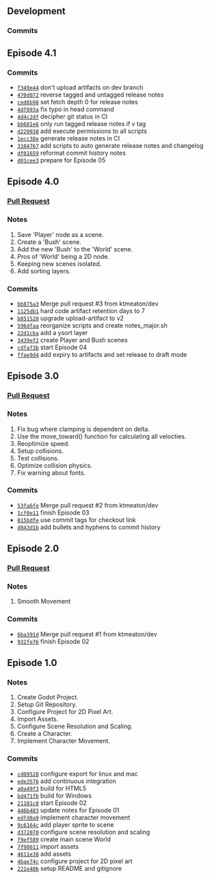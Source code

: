 ## Development

### Commits


## Episode 4.1

### Commits

* [```f349e44```](https://github.com/ktmeaton/ActionRPG/commit/f349e44) don't upload artifacts on dev branch
* [```470d072```](https://github.com/ktmeaton/ActionRPG/commit/470d072) reverse tagged and untagged release notes
* [```ced6b98```](https://github.com/ktmeaton/ActionRPG/commit/ced6b98) set fetch depth 0 for release notes
* [```4df093a```](https://github.com/ktmeaton/ActionRPG/commit/4df093a) fix typo in head command
* [```4d4c2df```](https://github.com/ktmeaton/ActionRPG/commit/4d4c2df) decipher git status in CI
* [```bb681e6```](https://github.com/ktmeaton/ActionRPG/commit/bb681e6) only run tagged release notes if v tag
* [```d220938```](https://github.com/ktmeaton/ActionRPG/commit/d220938) add execute permissions to all scripts
* [```1ecc38e```](https://github.com/ktmeaton/ActionRPG/commit/1ecc38e) generate release notes in CI
* [```3104767```](https://github.com/ktmeaton/ActionRPG/commit/3104767) add scripts to auto generate release notes and changelog
* [```df01659```](https://github.com/ktmeaton/ActionRPG/commit/df01659) reformat commit history notes
* [```d01cee3```](https://github.com/ktmeaton/ActionRPG/commit/d01cee3) prepare for Episode 05

## Episode 4.0

### [Pull Request](https://github.com/ktmeaton/ActionRPG/pull/3)

### Notes

1. Save 'Player' node as a scene.
1. Create a 'Bush' scene.
1. Add the new 'Bush' to the 'World' scene.
1. Pros of 'World' being a 2D node.
1. Keeping new scenes isolated.
1. Add sorting layers.

### Commits

* [```bb875a3```](https://github.com/ktmeaton/ActionRPG/commit/bb875a3) Merge pull request #3 from ktmeaton/dev
* [```1125db1```](https://github.com/ktmeaton/ActionRPG/commit/1125db1) hard code artifact retention days to 7
* [```b851520```](https://github.com/ktmeaton/ActionRPG/commit/b851520) upgrade upload-artifact to v2
* [```596dfaa```](https://github.com/ktmeaton/ActionRPG/commit/596dfaa) reorganize scripts and create notes_major.sh
* [```22d1cba```](https://github.com/ktmeaton/ActionRPG/commit/22d1cba) add a ysort layer
* [```3439ef2```](https://github.com/ktmeaton/ActionRPG/commit/3439ef2) create Player and Bush scenes
* [```cdfaf3b```](https://github.com/ktmeaton/ActionRPG/commit/cdfaf3b) start Episode 04
* [```ffae9d4```](https://github.com/ktmeaton/ActionRPG/commit/ffae9d4) add expiry to artifacts and set release to draft mode

## Episode 3.0

### [Pull Request](https://github.com/ktmeaton/ActionRPG/pull/2)

### Notes

1. Fix bug where clamping is dependent on delta.
2. Use the move_toward() function for calculating all velocties.
3. Reoptimize speed.
4. Setup collisions.
5. Test collisions.
6. Optimize collision physics.
7. Fix warning about fonts.

### Commits

* [```53fa6fe```](https://github.com/ktmeaton/ActionRPG/commit/53fa6fe) Merge pull request #2 from ktmeaton/dev
* [```1cf0e11```](https://github.com/ktmeaton/ActionRPG/commit/1cf0e11) finish Episode 03
* [```015bdfe```](https://github.com/ktmeaton/ActionRPG/commit/015bdfe) use commit tags for checkout link
* [```d843d1b```](https://github.com/ktmeaton/ActionRPG/commit/d843d1b) add bullets and hyphens to commit history

## Episode 2.0

### [Pull Request](https://github.com/ktmeaton/ActionRPG/pull/1)

### Notes

1. Smooth Movement

### Commits

* [```6ba391d```](https://github.com/ktmeaton/ActionRPG/commit/6ba391d) Merge pull request #1 from ktmeaton/dev
* [```932fe76```](https://github.com/ktmeaton/ActionRPG/commit/932fe76) finish Episode 02

## Episode 1.0

### Notes

1. Create Godot Project.
1. Setup Git Repository.
1. Configure Project for 2D Pixel Art.
1. Import Assets.
1. Configure Scene Resolution and Scaling.
1. Create a Character.
1. Implement Character Movement.

### Commits

* [```cd09528```](https://github.com/ktmeaton/ActionRPG/commit/cd09528) configure export for linux and mac
* [```ede3576```](https://github.com/ktmeaton/ActionRPG/commit/ede3576) add continuous integration
* [```a0a49f3```](https://github.com/ktmeaton/ActionRPG/commit/a0a49f3) build for HTML5
* [```bd471fb```](https://github.com/ktmeaton/ActionRPG/commit/bd471fb) build for Windows
* [```21181c0```](https://github.com/ktmeaton/ActionRPG/commit/21181c0) start Episode 02
* [```446b483```](https://github.com/ktmeaton/ActionRPG/commit/446b483) update notes for Episode 01
* [```edfd8a9```](https://github.com/ktmeaton/ActionRPG/commit/edfd8a9) implement character movement
* [```9c6164c```](https://github.com/ktmeaton/ActionRPG/commit/9c6164c) add player sprite to scene
* [```d372070```](https://github.com/ktmeaton/ActionRPG/commit/d372070) configure scene resolution and scaling
* [```f9ef589```](https://github.com/ktmeaton/ActionRPG/commit/f9ef589) create main scene World
* [```7f98611```](https://github.com/ktmeaton/ActionRPG/commit/7f98611) import assets
* [```4611e38```](https://github.com/ktmeaton/ActionRPG/commit/4611e38) add assets
* [```4bae74c```](https://github.com/ktmeaton/ActionRPG/commit/4bae74c) configure project for 2D pixel art
* [```221e40b```](https://github.com/ktmeaton/ActionRPG/commit/221e40b) setup README and gitignore

